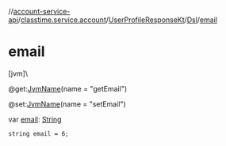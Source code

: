 //[account-service-api](../../../../index.md)/[classtime.service.account](../../index.md)/[UserProfileResponseKt](../index.md)/[Dsl](index.md)/[email](email.md)

# email

[jvm]\

@get:[JvmName](https://kotlinlang.org/api/latest/jvm/stdlib/kotlin.jvm/-jvm-name/index.html)(name = &quot;getEmail&quot;)

@set:[JvmName](https://kotlinlang.org/api/latest/jvm/stdlib/kotlin.jvm/-jvm-name/index.html)(name = &quot;setEmail&quot;)

var [email](email.md): [String](https://kotlinlang.org/api/latest/jvm/stdlib/kotlin/-string/index.html)

<code>string email = 6;</code>
